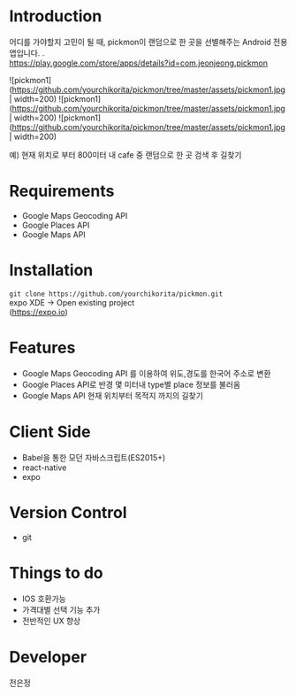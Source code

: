 # Introduction
어디를 가야할지 고민이 될 때, pickmon이 랜덤으로 한 곳을 선별해주는 Android 전용 앱입니다. . <br />
https://play.google.com/store/apps/details?id=com.jeonjeong.pickmon   <br/>


![pickmon1](https://github.com/yourchikorita/pickmon/tree/master/assets/pickmon1.jpg | width=200)
![pickmon1](https://github.com/yourchikorita/pickmon/tree/master/assets/pickmon1.jpg | width=200)
![pickmon1](https://github.com/yourchikorita/pickmon/tree/master/assets/pickmon1.jpg | width=200)
<br/>

예) 현재 위치로 부터 800미터 내 cafe 중 랜덤으로 한 곳 검색 후 길찾기


# Requirements
* Google Maps Geocoding API
* Google Places API
* Google Maps API

# Installation
```git clone https://github.com/yourchikorita/pickmon.git``` <br/>
expo XDE -> Open existing project <br/>
(https://expo.io)

# Features
* Google Maps Geocoding API 를 이용하여 위도,경도를 한국어 주소로 변환
* Google Places API로 반경 몇 미터내 type별 place 정보를 불러옴
* Google Maps API  현재 위치부터 목적지 까지의 길찾기

# Client Side
* Babel을 통한 모던 자바스크립트(ES2015+)
* react-native
* expo

# Version Control
* git 

# Things to do
* IOS 호환가능 
* 가격대별 선택 기능 추가
* 전반적인 UX 향상

# Developer
전은정

